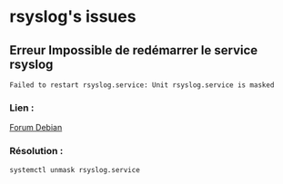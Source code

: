 # rsyslog's issues

## Erreur Impossible de redémarrer le service rsyslog

    Failed to restart rsyslog.service: Unit rsyslog.service is masked

### Lien :

[Forum Debian](http://forums.debian.net/viewtopic.php?f=5&t=126190)


### Résolution :

    systemctl unmask rsyslog.service
